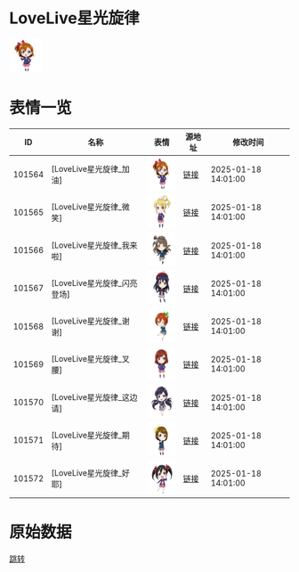 # LoveLive星光旋律

<img src="./cover.png" height="60" alt="cover" />

# 表情一览

|ID|名称|表情|源地址|修改时间|
|----|----|----|----|----|
|101564|[LoveLive星光旋律_加油]|<img src="./pic/101564_%5BLoveLive星光旋律_加油%5D.png" height="60" alt="加油"/>|[链接](https://i0.hdslb.com/bfs/garb/a804f96a06060e9acde57c73881636604f2dd650.png)|2025-01-18 14:01:00|
|101565|[LoveLive星光旋律_微笑]|<img src="./pic/101565_%5BLoveLive星光旋律_微笑%5D.png" height="60" alt="微笑"/>|[链接](https://i0.hdslb.com/bfs/garb/49bb52d576993bf10b01a02a82db36f67aee9415.png)|2025-01-18 14:01:00|
|101566|[LoveLive星光旋律_我来啦]|<img src="./pic/101566_%5BLoveLive星光旋律_我来啦%5D.png" height="60" alt="我来啦"/>|[链接](https://i0.hdslb.com/bfs/garb/123bf28cde4ea47978229a4676cf3757f563d741.png)|2025-01-18 14:01:00|
|101567|[LoveLive星光旋律_闪亮登场]|<img src="./pic/101567_%5BLoveLive星光旋律_闪亮登场%5D.png" height="60" alt="闪亮登场"/>|[链接](https://i0.hdslb.com/bfs/garb/82783b0131ad69fdfdd4aaff9a122bb0e59c7497.png)|2025-01-18 14:01:00|
|101568|[LoveLive星光旋律_谢谢]|<img src="./pic/101568_%5BLoveLive星光旋律_谢谢%5D.png" height="60" alt="谢谢"/>|[链接](https://i0.hdslb.com/bfs/garb/49d94e24d1aeac1ecf01a766534a87041b50b9bc.png)|2025-01-18 14:01:00|
|101569|[LoveLive星光旋律_叉腰]|<img src="./pic/101569_%5BLoveLive星光旋律_叉腰%5D.png" height="60" alt="叉腰"/>|[链接](https://i0.hdslb.com/bfs/garb/9f6d277ff9e7b380ac000fa1668143021cbe42e7.png)|2025-01-18 14:01:00|
|101570|[LoveLive星光旋律_这边请]|<img src="./pic/101570_%5BLoveLive星光旋律_这边请%5D.png" height="60" alt="这边请"/>|[链接](https://i0.hdslb.com/bfs/garb/cc334a762bd830274c09cf425d1b7ac53b25ab07.png)|2025-01-18 14:01:00|
|101571|[LoveLive星光旋律_期待]|<img src="./pic/101571_%5BLoveLive星光旋律_期待%5D.png" height="60" alt="期待"/>|[链接](https://i0.hdslb.com/bfs/garb/dfb5b962742c0f5f4cd891aab9578f760f4bb68e.png)|2025-01-18 14:01:00|
|101572|[LoveLive星光旋律_好耶]|<img src="./pic/101572_%5BLoveLive星光旋律_好耶%5D.png" height="60" alt="好耶"/>|[链接](https://i0.hdslb.com/bfs/garb/05d758a53fd3283c896110784e26e384a37ce905.png)|2025-01-18 14:01:00|

# 原始数据

[跳转](./raw.json)

